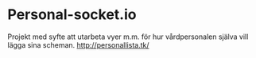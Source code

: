 # Personal-socket.io
Projekt med syfte att utarbeta vyer m.m. för hur vårdpersonalen själva vill lägga sina scheman. http://personallista.tk/
